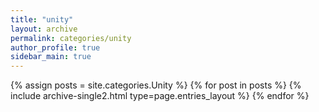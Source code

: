 ```yaml
---
title: "unity"
layout: archive
permalink: categories/unity
author_profile: true
sidebar_main: true
---
```


{% assign posts = site.categories.Unity %}
{% for post in posts %} {% include archive-single2.html type=page.entries_layout %} {% endfor %}

